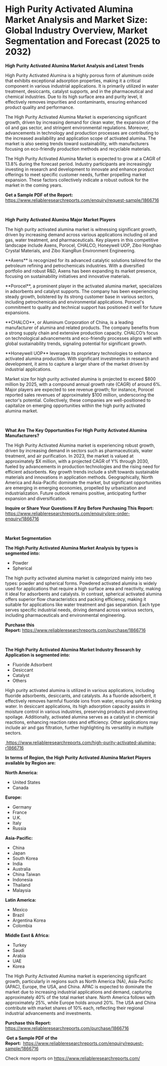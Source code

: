 <p><h1>High Purity Activated Alumina Market Analysis and Market Size: Global Industry Overview, Market Segmentation and Forecast (2025 to 2032)</h1></p><p><strong>High Purity Activated Alumina Market Analysis and Latest Trends</strong></p>
<p><p>High Purity Activated Alumina is a highly porous form of aluminum oxide that exhibits exceptional adsorption properties, making it a critical component in various industrial applications. It is primarily utilized in water treatment, desiccants, catalyst supports, and in the pharmaceutical and chemical industries. Due to its high surface area and purity level, it effectively removes impurities and contaminants, ensuring enhanced product quality and performance.</p><p>The High Purity Activated Alumina Market is experiencing significant growth, driven by increasing demand for clean water, the expansion of the oil and gas sector, and stringent environmental regulations. Moreover, advancements in technology and production processes are contributing to the increased availability and application scope of activated alumina. The market is also seeing trends toward sustainability, with manufacturers focusing on eco-friendly production methods and recyclable materials. </p><p>The High Purity Activated Alumina Market is expected to grow at a CAGR of 13.8% during the forecast period. Industry participants are increasingly investing in research and development to innovate and enhance product offerings to meet specific customer needs, further propelling market expansion. These factors collectively indicate a robust outlook for the market in the coming years.</p></p>
<p><strong>Get a Sample PDF of the Report:&nbsp;</strong> <a href="https://www.reliableresearchreports.com/enquiry/request-sample/1866716?utm_campaign=3281&utm_medium=2&utm_source=Github&utm_content=ia&utm_term=03042025&utm_id=high-purity-activated-alumina">https://www.reliableresearchreports.com/enquiry/request-sample/1866716</a></p>
<p>&nbsp;</p>
<p><strong>High Purity Activated Alumina Major Market Players</strong></p>
<p><p>The high purity activated alumina market is witnessing significant growth, driven by increasing demand across various applications including oil and gas, water treatment, and pharmaceuticals. Key players in this competitive landscape include Axens, Porocel, CHALCO, Honeywell UOP, Zibo Honghao Crystal Materials, and Zibo XiangRun Environment Engineering.</p><p>**Axens** is recognized for its advanced catalytic solutions tailored for the petroleum refining and petrochemicals industries. With a diversified portfolio and robust R&D, Axens has been expanding its market presence, focusing on sustainability initiatives and innovative materials.</p><p>**Porocel**, a prominent player in the activated alumina market, specializes in adsorbents and catalyst supports. The company has been experiencing steady growth, bolstered by its strong customer base in various sectors, including petrochemicals and environmental applications. Porocel's commitment to quality and technical support has positioned it well for future expansions.</p><p>**CHALCO**, or Aluminum Corporation of China, is a leading manufacturer of alumina and related products. The company benefits from a strong supply chain and extensive production capacity. CHALCO’s focus on technological advancements and eco-friendly processes aligns well with global sustainability trends, signaling potential for significant growth.</p><p>**Honeywell UOP** leverages its proprietary technologies to enhance activated alumina production. With significant investments in research and development, it aims to capture a larger share of the market driven by industrial applications.</p><p>Market size for high purity activated alumina is projected to exceed $800 million by 2025, with a compound annual growth rate (CAGR) of around 6%. Major players are expected to see revenue growth; for instance, Porocel reported sales revenues of approximately $100 million, underscoring the sector's potential. Collectively, these companies are well-positioned to capitalize on emerging opportunities within the high purity activated alumina market.</p></p>
<p>&nbsp;</p>
<p><strong>What Are The Key Opportunities For High Purity Activated Alumina Manufacturers?</strong></p>
<p><p>The High Purity Activated Alumina market is experiencing robust growth, driven by increasing demand in sectors such as pharmaceuticals, water treatment, and air purification. In 2023, the market is valued at approximately $X million, with a projected CAGR of Y% through 2030, fueled by advancements in production technologies and the rising need for efficient adsorbents. Key growth trends include a shift towards sustainable materials and innovations in application methods. Geographically, North America and Asia-Pacific dominate the market, but significant opportunities are emerging in emerging economies, propelled by urbanization and industrialization. Future outlook remains positive, anticipating further expansion and diversification.</p></p>
<p><strong>Inquire or Share Your Questions If Any Before Purchasing This Report:</strong> <a href="https://www.reliableresearchreports.com/enquiry/pre-order-enquiry/1866716?utm_campaign=3281&utm_medium=2&utm_source=Github&utm_content=ia&utm_term=03042025&utm_id=high-purity-activated-alumina">https://www.reliableresearchreports.com/enquiry/pre-order-enquiry/1866716</a></p>
<p>&nbsp;</p>
<p><strong>Market Segmentation</strong></p>
<p><strong>The High Purity Activated Alumina Market Analysis by types is segmented into:</strong></p>
<p><ul><li>Powder</li><li>Spherical</li></ul></p>
<p><p>The high purity activated alumina market is categorized mainly into two types: powder and spherical forms. Powdered activated alumina is widely used for applications that require a high surface area and reactivity, making it ideal for adsorbents and catalysts. In contrast, spherical activated alumina offers superior flow characteristics and packing efficiency, making it suitable for applications like water treatment and gas separation. Each type serves specific industrial needs, driving demand across various sectors, including pharmaceuticals and environmental engineering.</p></p>
<p><strong>Purchase this Report:&nbsp;</strong><a href="https://www.reliableresearchreports.com/purchase/1866716?utm_campaign=3281&utm_medium=2&utm_source=Github&utm_content=ia&utm_term=03042025&utm_id=high-purity-activated-alumina">https://www.reliableresearchreports.com/purchase/1866716</a></p>
<p>&nbsp;</p>
<p><strong>The High Purity Activated Alumina Market Industry Research by Application is segmented into:</strong></p>
<p><ul><li>Fluoride Adsorbent</li><li>Desiccant</li><li>Catalyst</li><li>Others</li></ul></p>
<p><p>High purity activated alumina is utilized in various applications, including fluoride adsorbents, desiccants, and catalysts. As a fluoride adsorbent, it effectively removes harmful fluoride ions from water, ensuring safe drinking water. In desiccant applications, its high adsorption capacity assists in moisture control in various industries, preserving products and preventing spoilage. Additionally, activated alumina serves as a catalyst in chemical reactions, enhancing reaction rates and efficiency. Other applications may include air and gas filtration, further highlighting its versatility in multiple sectors.</p></p>
<p><a href="https://www.reliableresearchreports.com/high-purity-activated-alumina-r1866716?utm_campaign=3281&utm_medium=2&utm_source=Github&utm_content=ia&utm_term=03042025&utm_id=high-purity-activated-alumina">&nbsp;https://www.reliableresearchreports.com/high-purity-activated-alumina-r1866716</a></p>
<p><strong>In terms of Region, the High Purity Activated Alumina Market Players available by Region are:</strong></p>
<p>
    <p> <strong> North America: </strong>
        <ul>
            <li>United States</li>
            <li>Canada</li>
        </ul>
        </p> 
    <p> <strong> Europe: </strong>
        <ul>
            <li>Germany</li>
            <li>France</li>
            <li>U.K.</li>
            <li>Italy</li>
            <li>Russia</li>
        </ul>
        </p> 
    <p> <strong> Asia-Pacific: </strong>
        <ul>
            <li>China</li>
            <li>Japan</li>
            <li>South Korea</li>
            <li>India</li>
            <li>Australia</li>
            <li>China Taiwan</li>
            <li>Indonesia</li>
            <li>Thailand</li>
            <li>Malaysia</li>
        </ul>
        </p> 
    <p> <strong> Latin America: </strong>
        <ul>
            <li>Mexico</li>
            <li>Brazil</li>
            <li>Argentina Korea</li>
            <li>Colombia</li>
        </ul>
        </p> 
    <p> <strong> Middle East & Africa: </strong>
        <ul>
            <li>Turkey</li>
            <li>Saudi</li>
            <li>Arabia</li>
            <li>UAE</li>
            <li>Korea</li>
        </ul>
    </p>
    </p>
<p><p>The High Purity Activated Alumina market is experiencing significant growth, particularly in regions such as North America (NA), Asia-Pacific (APAC), Europe, the USA, and China. APAC is expected to dominate the market due to increasing industrial applications and demand, capturing approximately 40% of the total market share. North America follows with approximately 25%, while Europe holds around 20%. The USA and China contribute with market shares of 10% each, reflecting their regional industrial advancements and investments.</p></p>
<p><strong>Purchase this Report: </strong><a href="https://www.reliableresearchreports.com/purchase/1866716?utm_campaign=3281&utm_medium=2&utm_source=Github&utm_content=ia&utm_term=03042025&utm_id=high-purity-activated-alumina">https://www.reliableresearchreports.com/purchase/1866716</a></p>
<p>&nbsp;<strong>Get a Sample PDF of the Report:&nbsp;&nbsp;</strong><a href="https://www.reliableresearchreports.com/enquiry/request-sample/1866716?utm_campaign=3281&utm_medium=2&utm_source=Github&utm_content=ia&utm_term=03042025&utm_id=high-purity-activated-alumina">https://www.reliableresearchreports.com/enquiry/request-sample/1866716</a></p>
<p><strong></strong></p>
<p>Check more reports on <a href="https://www.reliableresearchreports.com/?utm_campaign=3281&utm_medium=2&utm_source=Github&utm_content=ia&utm_term=03042025&utm_id=high-purity-activated-alumina">https://www.reliableresearchreports.com/</a></p>